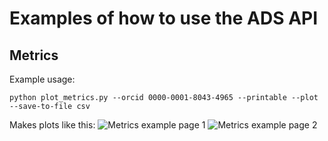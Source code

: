 # Examples of how to use the ADS API

## Metrics

Example usage:
```
python plot_metrics.py --orcid 0000-0001-8043-4965 --printable --plot --save-to-file csv
```

Makes plots like this:
![Metrics example page 1](https://raw.githubusercontent.com/jonnybazookatone/ads-examples/master/mymetrics-0.jpg)
![Metrics example page 2](https://raw.githubusercontent.com/jonnybazookatone/ads-examples/master/mymetrics-1.jpg)
